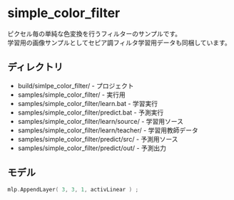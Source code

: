 ﻿# simple_color_filter

ピクセル毎の単純な色変換を行うフィルターのサンプルです。  
学習用の画像サンプルとしてセピア調フィルタ学習用データも同梱しています。


## ディレクトリ

- build/simlpe_color_filter/ - プロジェクト
- samples/simple_color_filter/ - 実行用
- samples/simple_color_filter/learn.bat - 学習実行
- samples/simple_color_filter/predict.bat - 予測実行
- samples/simple_color_filter/learn/source/ - 学習用ソース
- samples/simple_color_filter/learn/teacher/ - 学習用教師データ
- samples/simple_color_filter/predict/src/ - 予測用ソース
- samples/simple_color_filter/predict/out/ - 予測出力


## モデル

```cpp
mlp.AppendLayer( 3, 3, 1, activLinear ) ;
```
